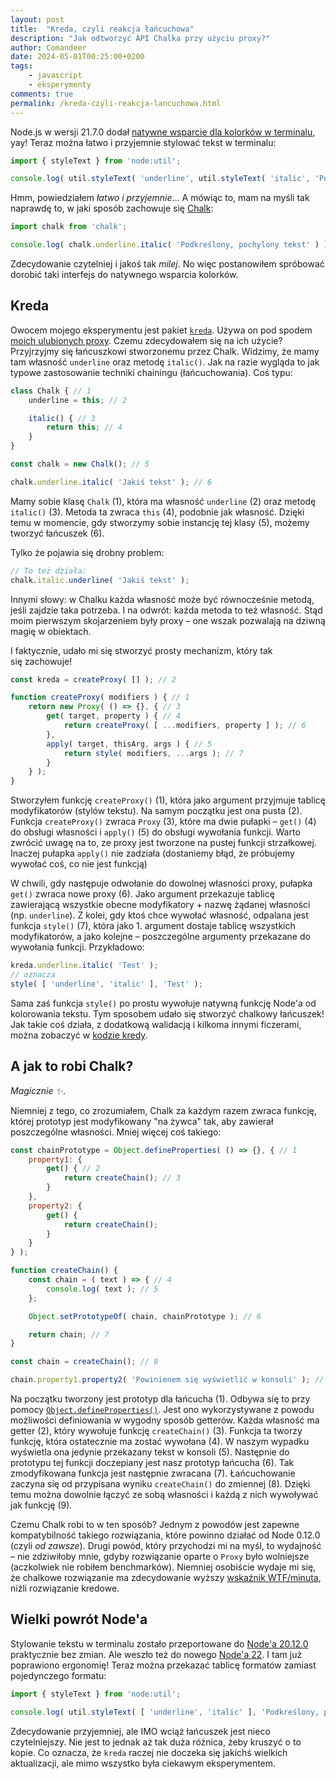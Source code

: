 ```yaml
---
layout: post
title:  "Kreda, czyli reakcja łańcuchowa"
description: "Jak odtworzyć API Chalka przy użyciu proxy?"
author: Comandeer
date: 2024-05-01T00:25:00+0200
tags:
    - javascript
    - eksperymenty
comments: true
permalink: /kreda-czyli-reakcja-lancuchowa.html
---
```


Node.js w wersji 21.7.0 dodał [natywne wsparcie dla kolorków w terminalu](https://nodejs.org/docs/latest-v21.x/api/util.html#utilstyletextformat-text), yay! Teraz można łatwo i przyjemnie stylować tekst w terminalu:

```javascript
import { styleText } from 'node:util';

console.log( util.styleText( 'underline', util.styleText( 'italic', 'Podkreślony, pochylony tekst' ) ) ),
```

Hmm, powiedziałem _łatwo i przyjemnie_… A mówiąc to, mam na myśli tak naprawdę to, w jaki sposób zachowuje się [Chalk](https://www.npmjs.com/package/chalk):

```javascript
import chalk from 'chalk';

console.log( chalk.underline.italic( 'Podkreślony, pochylony tekst' ) );
```

Zdecydowanie czytelniej i jakoś tak _milej_. No więc postanowiłem spróbować dorobić taki interfejs do natywnego wsparcia kolorków.<!--more-->

## Kreda

Owocem mojego eksperymentu jest pakiet [`kreda`](https://www.npmjs.com/package/kreda). Używa on pod spodem [moich ulubionych proxy](https://blog.comandeer.pl/uniwersalny-getter.html). Czemu zdecydowałem się na ich użycie? Przyjrzyjmy się łańcuszkowi stworzonemu przez Chalk. Widzimy, że mamy tam własność `underline` oraz metodę `italic()`. Jak na razie wygląda to jak typowe zastosowanie techniki chainingu (łańcuchowania). Coś typu:

```javascript
class Chalk { // 1
	underline = this; // 2

	italic() { // 3
		return this; // 4
	}
}

const chalk = new Chalk(); // 5

chalk.underline.italic( 'Jakiś tekst' ); // 6
```

Mamy sobie klasę `Chalk` (1), która ma własność `underline` (2) oraz metodę `italic()` (3). Metoda ta zwraca `this` (4), podobnie jak własność. Dzięki temu w momencie, gdy stworzymy sobie instancję tej klasy (5), możemy tworzyć łańcuszek (6).

Tylko że pojawia się drobny problem:

```javascript
// To też działa:
chalk.italic.underline( 'Jakiś tekst' );
```

Innymi słowy: w Chalku każda własność może być równocześnie metodą, jeśli zajdzie taka potrzeba. I na odwrót: każda metoda to też własność. Stąd moim pierwszym skojarzeniem były proxy – one wszak pozwalają na dziwną magię w obiektach.

I faktycznie, udało mi się stworzyć prosty mechanizm, który tak się zachowuje!

```javascript
const kreda = createProxy( [] ); // 2

function createProxy( modifiers ) { // 1
	return new Proxy( () => {}, { // 3
		get( target, property ) { // 4
			return createProxy( [ ...modifiers, property ] ); // 6
		},
		apply( target, thisArg, args ) { // 5
			return style( modifiers, ...args ); // 7
		}
	} );
}
```

Stworzyłem funkcję `createProxy()` (1), która jako argument przyjmuje tablicę modyfikatorów (stylów tekstu). Na samym początku jest ona pusta (2). Funkcja `createProxy()` zwraca `Proxy` (3), które ma dwie pułapki – `get()` (4) do obsługi własności i `apply()` (5) do obsługi wywołania funkcji. Warto zwrócić uwagę na to, ze proxy jest tworzone na pustej funkcji strzałkowej. Inaczej pułapka `apply()` nie zadziała (dostaniemy błąd, że próbujemy wywołać coś, co nie jest funkcją)

W chwili, gdy następuje odwołanie do dowolnej własności proxy, pułapka `get()` zwraca nowe proxy (6). Jako argument przekazuje tablicę zawierającą wszystkie obecne modyfikatory + nazwę żądanej własności (np. `underline`). Z kolei, gdy ktoś chce wywołać własność, odpalana jest funkcja `style()` (7), która jako 1. argument dostaje tablicę wszystkich modyfikatorów, a jako kolejne – poszczególne argumenty przekazane do wywołania funkcji. Przykładowo:

```javascript
kreda.underline.italic( 'Test' );
// oznacza
style( [ 'underline', 'italic' ], 'Test' );
```

Sama zaś funkcja `style()` po prostu wywołuje natywną funkcję Node'a od kolorowania tekstu. Tym sposobem udało się stworzyć chalkowy łańcuszek! Jak takie coś działa, z dodatkową walidacją i kilkoma innymi ficzerami, można zobaczyć w [kodzie kredy](https://github.com/Comandeer/kreda/blob/main/src/index.ts).

## A jak to robi Chalk?

_Magicznie ✨_.

Niemniej z tego, co zrozumiałem, Chalk za każdym razem zwraca funkcję, której prototyp jest modyfikowany "na żywca" tak, aby zawierał poszczególne własności. Mniej więcej coś takiego:

```javascript
const chainPrototype = Object.defineProperties( () => {}, { // 1
	property1: {
		get() { // 2
			return createChain(); // 3
		}
	},
	property2: {
		get() {
			return createChain();
		}
	}
} );

function createChain() {
	const chain = ( text ) => { // 4
		console.log( text ); // 5
	};

	Object.setPrototypeOf( chain, chainPrototype ); // 6

	return chain; // 7
}

const chain = createChain(); // 8

chain.property1.property2( 'Powinienem się wyświetlić w konsoli' ); // 9
```

Na początku tworzony jest prototyp dla łańcucha (1). Odbywa się to przy pomocy [`Object.defineProperties()`](https://developer.mozilla.org/en-US/docs/Web/JavaScript/Reference/Global_Objects/Object/defineProperties). Jest ono wykorzystywane z powodu możliwości definiowania w wygodny sposób getterów. Każda własność ma getter (2), który wywołuje funkcję `createChain()` (3). Funkcja ta tworzy funkcję, która ostatecznie ma zostać wywołana (4). W naszym wypadku wyświetla ona jedynie przekazany tekst w konsoli (5). Następnie do prototypu tej funkcji doczepiany jest nasz prototyp łańcucha (6). Tak zmodyfikowana funkcja jest następnie zwracana (7). Łańcuchowanie zaczyna się od przypisana wyniku `createChain()` do zmiennej (8). Dzięki temu można dowolnie łączyć ze sobą własności i każdą z nich wywoływać jak funkcję (9).

Czemu Chalk robi to w ten sposób? Jednym z powodów jest zapewne kompatybilność takiego rozwiązania, które powinno działać od Node 0.12.0 (czyli _od zawsze_). Drugi powód, który przychodzi mi na myśl, to wydajność – nie zdziwiłoby mnie, gdyby rozwiązanie oparte o `Proxy` było wolniejsze (aczkolwiek nie robiłem benchmarków). Niemniej osobiście wydaje mi się, że chalkowe rozwiązanie ma zdecydowanie wyższy [wskaźnik WTF/minuta](https://www.osnews.com/story/19266/wtfsm/), niźli rozwiązanie kredowe.

## Wielki powrót Node'a

Stylowanie tekstu w terminalu zostało przeportowane do [Node'a 20.12.0](https://nodejs.org/docs/latest-v20.x/api/util.html#utilstyletextformat-text) praktycznie bez zmian. Ale weszło też do nowego [Node'a 22](https://nodejs.org/api/util.html#utilstyletextformat-text). I tam już poprawiono ergonomię! Teraz można przekazać tablicę formatów zamiast pojedynczego formatu:

```javascript
import { styleText } from 'node:util';

console.log( util.styleText( [ 'underline', 'italic' ], 'Podkreślony, pochylony tekst' ) ),
```

Zdecydowanie przyjemniej, ale IMO wciąż łańcuszek jest nieco czytelniejszy. Nie jest to jednak aż tak duża różnica, żeby kruszyć o to kopie. Co oznacza, że `kreda` raczej nie doczeka się jakichś wielkich aktualizacji, ale mimo wszystko była ciekawym eksperymentem.

